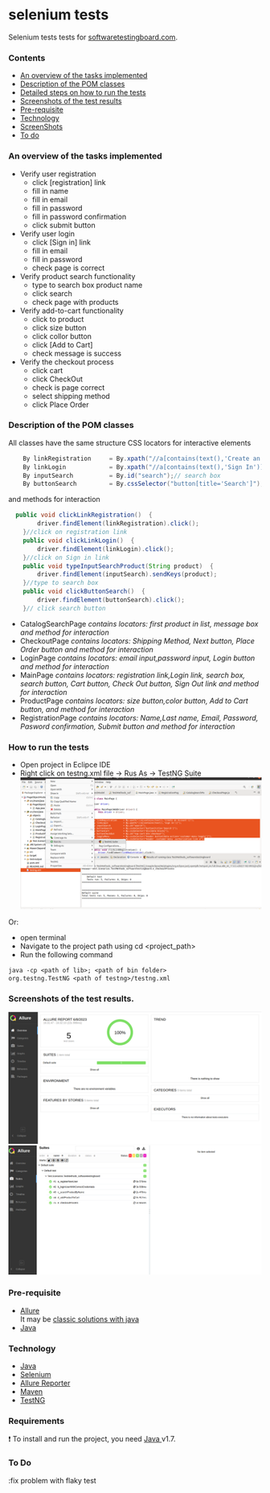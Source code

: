 
# selenium tests
Selenium tests tests for [softwaretestingboard.com](https://magento.softwaretestingboard.com/).

### Contents
- [An overview of the tasks implemented](#An-overview-of-the-tasks-implemented)
- [Description of the POM classes](#Description-of-the-POM-classes)
- [Detailed steps on how to run the tests](#Detailed-steps-on-how-to-run-the-tests)
- [Screenshots of the test results](#Screenshots-of-the-test-results)
- [Pre-requisite](#Pre-requisite)
- [Technology](#Technology)
- [ScreenShots](#ScreenShots)
- [To do](#to-do)

### An overview of the tasks implemented
<ul>
  <li>Verify user registration
    <ul>
      <li>click [registration] link</li>
      <li>fill in name</li>
      <li>fill in email</li>
      <li>fill in password</li>
      <li>fill in password confirmation</li>
      <li>click submit button</li>
    </ul>
  </li>
  <li>Verify user  login
    <ul>
      <li>click [Sign in] link</li>
      <li>fill in email</li>
      <li>fill in password</li>
      <li>check  page is correct </li>
    </ul>
  </li>
  <li>Verify product search functionality
    <ul>
      <li>type to search box product name</li>
      <li>click search </li>
      <li>check  page with products</li>
    </ul>
  </li>
  <li>Verify add-to-cart functionality
    <ul>
      <li>click to product </li>
      <li>click size button</li>
      <li>click collor button </li>
      <li>click [Add to Cart]</li>
      <li>check message is success</li>
    </ul>
  </li>
  <li>Verify the checkout process
    <ul>
      <li>click  cart</li>
      <li>click  CheckOut</li>
      <li>check is page correct </li>
      <li>select shipping method</li>
      <li>click Place Order</li>
    </ul>
  </li>
</ul>

### Description of the POM classes
All classes have the same structure 
CSS locators for interactive elements
```java
	By linkRegistration 	= By.xpath("//a[contains(text(),'Create an Account')]");//header link to registration page
	By linkLogin 			= By.xpath("//a[contains(text(),'Sign In')]");//header link to login page
	By inputSearch 			= By.id("search");// search box
	By buttonSearch			= By.cssSelector("button[title='Search']");//search button 
```
and methods for interaction
```java
  public void clickLinkRegistration()  {
		driver.findElement(linkRegistration).click();
	}//click on registration link
	public void clickLinkLogin()  {
		driver.findElement(linkLogin).click();
	}//click on Sign in link
	public void typeInputSearchProduct(String product)  {
		driver.findElement(inputSearch).sendKeys(product);
	}//type to search box
	public void clickButtonSearch()  {
		driver.findElement(buttonSearch).click();
	}// click search button
```

<ul>
<li>CatalogSearchPage  <i>contains locators: first product in list, message box and method for interaction   </i> </li>
<li>CheckoutPage <i>contains locators: Shipping Method, Next button, Place Order button and method for interaction   </i></li>
<li>LoginPage <i>contains locators: email input,password input, Login button and method for interaction   </i></li>
<li>MainPage <i>contains locators: registration link,Login link, search box, search button, Cart button, Check Out button, Sign Out link		 and method for interaction </i></li>
<li>ProductPage <i>contains locators: size button,color button, Add to Cart button, and method for interaction </i></li>
<li>RegistrationPage <i>contains locators: Name,Last name, Email, Password, Pasword confirmation, Submit button and method for interaction </i></li> 
</ul>

### How to run the tests
 - Open project in Eclipce IDE
 - Right click on testng.xml file -> Rus As -> TestNG Suite
![how_to_run](https://github.com/uxelisol/selenium/blob/main/screenshots/how_to_run.png)

Or:
- open terminal
- Navigate to the project path using cd <project_path>
- Run the following command 

```
java -cp <path of lib>; <path of bin folder>
org.testng.TestNG <path of testng>/testng.xml
```

### Screenshots of the test results.
![allure result1](https://github.com/uxelisol/selenium/blob/main/screenshots/allure1.png)
![allure result2](https://github.com/uxelisol/selenium/blob/main/screenshots/allure2.png)

### Pre-requisite

-   [Allure](https://docs.qameta.io/allure/#_get_started)  
    It may be [classic solutions with java](https://github.com/allure-framework/allure2#download) 
- [Java](https://www.java.com/)

### Technology
- [Java](https://www.java.com/)
- [Selenium](https://www.selenium.dev/)
- [Allure Reporter](https://docs.qameta.io/allure/)
- [Maven](https://maven.apache.org/)
- [TestNG](https://testng.org/doc/)

### Requirements
 :exclamation: To install and run the project, you need [Java ](https://www.java.com/) v1.7.


### To Do
:fix problem with flaky test
